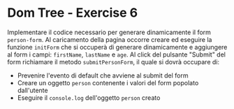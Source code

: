 # Dom Tree - Exercise 6

Implementare il codice necessario per generare dinamicamente il form `person-form`.
Al caricamento della pagina occorre creare ed eseguire la funzione `initForm` che si occuperà di generare dinamicamente e aggiungere al form i campi: `firstName`, `lastName` e `age`.
Al click del pulsante "Submit" del form richiamare il metodo `submitPersonForm`, il quale si dovrà occupare di:

- Prevenire l'evento di default che avviene al submit del form
- Creare un oggetto `person` contenente i valori del form popolato dall'utente
- Eseguire il `console.log` dell'oggetto `person` creato
